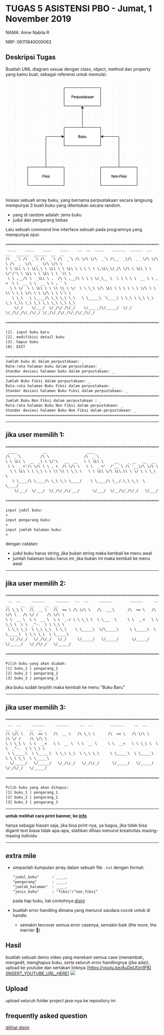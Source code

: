# TUGAS 5 ASISTENSI PBO - Jumat, 1 November 2019

NAMA: Anne Nabila R

NRP: 06111840000063

## Deskripsi Tugas
Buatlah UML diagram sesuai dengan class, object, method dan property yang kamu buat, sebagai referensi untuk memulai:

<center><img src="img/contoh_uml.png"></img></center>

Inisiasi sebuah array buku, yang bernama perpustakaan secara langsung mempunyai 3 buah buku yang ditentukan secara random.
  - yang di random adalah: jenis buku
  - judul dan pengarang bebas

Lalu sebuah command line interface sebuah pada programnya yang mempunyai opsi:
```
================================================================================================
 ____    ____    ____    ____    __  __  ____    ______  ______  __  __   ______  ______  __  __
/\  _`\ /\  _`\ /\  _`\ /\  _`\ /\ \/\ \/\  _`\ /\__  _\/\  _  \/\ \/\ \ /\  _  \/\  _  \/\ \/\ \
\ \ \L\ \ \ \L\_\ \ \L\ \ \ \L\ \ \ \ \ \ \,\L\_\/_/\ \/\ \ \L\ \ \ \/'/'\ \ \L\ \ \ \L\ \ \ `\\ \
 \ \ ,__/\ \  _\L\ \ ,  /\ \ ,__/\ \ \ \ \/_\__ \  \ \ \ \ \  __ \ \ , <  \ \  __ \ \  __ \ \ , ` \
  \ \ \/  \ \ \L\ \ \ \\ \\ \ \/  \ \ \_\ \/\ \L\ \ \ \ \ \ \ \/\ \ \ \\`\ \ \ \/\ \ \ \/\ \ \ \`\ \
   \ \_\   \ \____/\ \_\ \_\ \_\   \ \_____\ `\____\ \ \_\ \ \_\ \_\ \_\ \_\\ \_\ \_\ \_\ \_\ \_\ \_\
    \/_/    \/___/  \/_/\/ /\/_/    \/_____/\/_____/  \/_/  \/_/\/_/\/_/\/_/ \/_/\/_/\/_/\/_/\/_/\/_/

================================================================================================

[1]. input buku baru
[2]. modifikisi detail buku
[3]. hapus buku
[0]. EXIT

================================================================================================
Jumlah buku di dalam perpustakaan: _
Rata-rata halaman buku dalam perpustakaan: _
Standar deviasi halaman buku dalam perpustakaan: _
================================================================================================
Jumlah Buku Fiksi dalam perpustakaan: _
Rata-rata halaman Buku Fiksi dalam perpustakaan: _
Standar deviasi halaman Buku Fiksi dalam perpustakaan: _
================================================================================================
Jumlah Buku Non Fiksi dalam perpustakaan : _
Rata-rata halaman Buku Non Fiksi dalam perpustakaan: _
Standar deviasi halaman Buku Non Fiksi dalam perpustakaan: _
================================================================================================
```
---
## jika user memilih 1:
```
================================================================================================
 ____            __                  ____
/\  _`\         /\ \                /\  _`\
\ \ \L\ \  __  _\ \ \/'\   __  __   \ \ \L\ \     __    _ __   __  __
 \ \  _ <'/\ \/\ \ \ , <  /\ \/\ \   \ \  _ <'  /'__`\ /\`'__\/\ \/\ \
  \ \ \L\ \ \ \_\ \ \ \\`\\ \ \_\ \   \ \ \L\ \/\ \L\.\\ \ \/ \ \ \_\ \
   \ \____/\ \____/\ \_\ \_\ \____/    \ \____/\ \__/.\_\ \_\  \ \____/
    \/___/  \/___/  \/_/\/_/\/___/      \/___/  \/__/\/_/\/_/   \/___/

================================================================================================

input judul buku:
>
input pengarang buku:
>
input jumlah halaman buku:
>
```
dengan catatan:
- judul buku harus string, jika bukan string maka kembali ke menu awal
- jumlah halaman buku harus int, jika bukan int maka kembali ke menu awal

---

## jika user memilih 2:
```
================================================================================================
 __  __     ______     ______   __  __     ______        ______     __  __     __  __     __  __
/\ \_\ \   /\  __ \   /\  == \ /\ \/\ \   /\  ___\      /\  == \   /\ \/\ \   /\ \/ /    /\ \/\ \
\ \  __ \  \ \  __ \  \ \  _-/ \ \ \_\ \  \ \___  \     \ \  __<   \ \ \_\ \  \ \  _"-.  \ \ \_\ \
 \ \_\ \_\  \ \_\ \_\  \ \_\    \ \_____\  \/\_____\     \ \_____\  \ \_____\  \ \_\ \_\  \ \_____\
  \/_/\/_/   \/_/\/_/   \/_/     \/_____/   \/_____/      \/_____/   \/_____/   \/_/\/_/   \/_____/

================================================================================================

Pilih buku yang akan diubah:
[1] buku_1 | pengarang_1
[2] buku_2 | pengarang_2
[3] buku_3 | pengarang_3
```
jika buku sudah terpilih maka kembali ke menu "Buku Baru"

---

## jika user memilih 3:

```
================================================================================================
 __  __     ______     ______     __  __        ______     __  __     __  __     __  __
/\ \/\ \   /\  == \   /\  __ \   /\ \_\ \      /\  == \   /\ \/\ \   /\ \/ /    /\ \/\ \
\ \ \_\ \  \ \  __<   \ \  __ \  \ \  __ \     \ \  __<   \ \ \_\ \  \ \  _"-.  \ \ \_\ \
 \ \_____\  \ \_____\  \ \_\ \_\  \ \_\ \_\     \ \_____\  \ \_____\  \ \_\ \_\  \ \_____\
  \/_____/   \/_____/   \/_/\/_/   \/_/\/_/      \/_____/   \/_____/   \/_/\/_/   \/_____/

================================================================================================

Pilih buku yang akan dihapus:
[1] buku_1 | pengarang_1
[2] buku_2 | pengarang_2
[3] buku_3 | pengarang_3
```
---

**untuk melihat cara print banner, ke [info](info.md)**

hanya sebagai hiasan saja, jika bisa print-nya, ya bagus, jika tidak bisa diganti text biasa tidak apa-apa, silahkan dihias menurut kreativitas masing-masing individu

---
## extra mile
- simpanlah kumpulan array dalam sebuah file `.txt` dengan format:
  ```
  "judul_buku"      : ____,
  "pengarang"       : ____,
  "jumlah_halaman"  : ____,
  "jenis_buku"      : "fiksi"/"non_fiksi"
  ```
  pada tiap buku, liat contohnya [disini](sample.txt)


- buatlah error handling dimana yang menurut saudara cocok untuk di handle.
  - semakin tercover semua error casenya, semakin baik (the more, the merrier 🤭)



## Hasil
buatlah sebuah demo video yang merekam semua case (menambah, mengedit, menghapus buku, serta seluruh error handlingnya (jika ada)), upload ke youtube dan sertakan linknya [https://youtu.be/AuDpUfzn1P8](INSERT_YOUTUBE_URL_HERE)
![](SERTAKAN_GAMBARNYA_DISINI)

## Upload
upload seluruh folder project java-nya ke repository ini

## frequently asked question
[dilihat disini](info.md)

